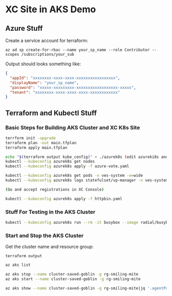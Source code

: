 # XC Site in AKS Demo

## Azure Stuff

Create a service account for terraform:

`az ad sp create-for-rbac --name your_sp_name --role Contributor --scopes /subscriptions/your_sub`

Output should looks something like:

```JSON
{
  "appId": "xxxxxxxx-xxxx-xxxx-xxxxxxxxxxxxxxxxx",
  "displayName": "your_sp_name",
  "password": "xxxxx-xxxxxxxxx-xxxxxxxxxxxxxxxxxx-xxxxx",
  "tenant": "xxxxxxxx-xxxx-xxxx-xxxx-xxxxxxxxxxxx"
}

```

## Terraform and Kubectl Stuff

### Basic Steps for Building AKS Cluster and XC K8s Site

```bash
terrform init -upgrade
terraform plan -out main.tfplan
terraform apply main.tfplan

echo "$(terraform output kube_config)" > ./azurek8s (edit azureki8s and remove the EOFs)
kubectl --kubeconfig azurek8s get nodes
kubectl --kubeconfig azurek8s apply -f azure-vote.yaml

kubectl --kubeconfig azurek8s get pods -n ves-system -o=wide
kubectl --kubeconfig azurek8s logs statefulset/vp-manager -n ves-system -f

(Go and accept registrations in XC Console)

kubectl --kubeconfig azurek8s apply -f httpbin.yaml

```

### Stuff For Testing in the AKS Cluster

```bash
kubectl --kubeconfig azurek8s run --rm -it busybox --image radial/busyboxplus:curl /bin/sh
```

### Start and Stop the AKS Cluster

Get the cluster name and resource group:

`terraform output`


```bash
az aks list

az aks stop --name cluster-saved-goblin -g rg-smiling-mite
az aks start --name cluster-saved-goblin -g rg-smiling-mite

az aks show --name cluster-saved-goblin -g rg-smiling-mite|jq '.agentPoolProfiles[]|.powerState'
```